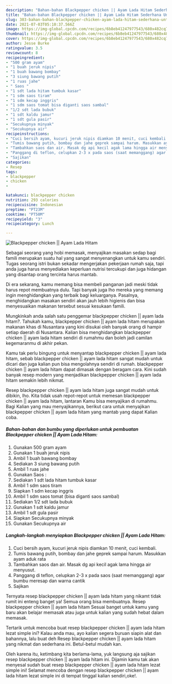 ```yaml
---
description: "Bahan-bahan Blackpepper chicken || Ayam Lada Hitam Sederhana Untuk Jualan"
title: "Bahan-bahan Blackpepper chicken || Ayam Lada Hitam Sederhana Untuk Jualan"
slug: 303-bahan-bahan-blackpepper-chicken-ayam-lada-hitam-sederhana-untuk-jualan
date: 2021-07-03T05:10:37.566Z
image: https://img-global.cpcdn.com/recipes/6b8eb41247977543/680x482cq70/blackpepper-chicken-ayam-lada-hitam-foto-resep-utama.jpg
thumbnail: https://img-global.cpcdn.com/recipes/6b8eb41247977543/680x482cq70/blackpepper-chicken-ayam-lada-hitam-foto-resep-utama.jpg
cover: https://img-global.cpcdn.com/recipes/6b8eb41247977543/680x482cq70/blackpepper-chicken-ayam-lada-hitam-foto-resep-utama.jpg
author: Jesse Burke
ratingvalue: 3.5
reviewcount: 8
recipeingredient:
- "500 gram ayam"
- "1 buah jeruk nipis"
- "1 buah bawang bombay"
- "3 siung bawang putih"
- "1 ruas jahe"
- " Saos "
- "1 sdt lada hitam tumbuk kasar"
- "1 sdm saos tiram"
- "1 sdm kecap inggris"
- "1 sdm saos tomat bisa diganti saos sambal"
- "1/2 sdt lada bubuk"
- "1 sdt kaldu jamur"
- "1 sdt gula pasir"
- "Secukupnya minyak"
- "Secukupnya air"
recipeinstructions:
- "Cuci bersih ayam, kucuri jeruk nipis diamkan 10 menit, cuci kembali."
- "Tumis bawang putih, bombay dan jahe geprek sampai harum. Masukkan ayam aduk rata"
- "Tambahkan saos dan air. Masak dg api kecil agak lama hingga air menyusut."
- "Panggang di teflon, celupkan 2-3 x pada saos (saat memanggang) agar bumbu meresap dan warna cantik"
- "Sajikan"
categories:
- Resep
tags:
- blackpepper
- chicken
- 

katakunci: blackpepper chicken  
nutrition: 293 calories
recipecuisine: Indonesian
preptime: "PT23M"
cooktime: "PT50M"
recipeyield: "3"
recipecategory: Lunch

---
```



![Blackpepper chicken || Ayam Lada Hitam](https://img-global.cpcdn.com/recipes/6b8eb41247977543/680x482cq70/blackpepper-chicken-ayam-lada-hitam-foto-resep-utama.jpg)

Sebagai seorang yang hobi memasak, menyajikan masakan sedap bagi famili merupakan suatu hal yang sangat menyenangkan untuk kamu sendiri. Tugas seorang istri bukan sekadar mengerjakan pekerjaan rumah saja, tapi anda juga harus menyediakan keperluan nutrisi tercukupi dan juga hidangan yang disantap orang tercinta harus mantab.

Di era  sekarang, kamu memang bisa membeli panganan jadi meski tidak harus repot membuatnya dulu. Tapi banyak juga lho mereka yang memang ingin menghidangkan yang terbaik bagi keluarganya. Pasalnya, menghidangkan masakan sendiri akan jauh lebih higienis dan bisa menyesuaikan makanan tersebut sesuai kesukaan famili. 



Mungkinkah anda salah satu penggemar blackpepper chicken || ayam lada hitam?. Tahukah kamu, blackpepper chicken || ayam lada hitam merupakan makanan khas di Nusantara yang kini disukai oleh banyak orang di hampir setiap daerah di Nusantara. Kalian bisa menghidangkan blackpepper chicken || ayam lada hitam sendiri di rumahmu dan boleh jadi camilan kegemaranmu di akhir pekan.

Kamu tak perlu bingung untuk menyantap blackpepper chicken || ayam lada hitam, sebab blackpepper chicken || ayam lada hitam sangat mudah untuk dicari dan juga kalian pun bisa mengolahnya sendiri di rumah. blackpepper chicken || ayam lada hitam dapat dimasak dengan beragam cara. Kini sudah banyak resep modern yang menjadikan blackpepper chicken || ayam lada hitam semakin lebih nikmat.

Resep blackpepper chicken || ayam lada hitam juga sangat mudah untuk dibikin, lho. Kita tidak usah repot-repot untuk memesan blackpepper chicken || ayam lada hitam, lantaran Kamu bisa menyajikan di rumahmu. Bagi Kalian yang mau menyajikannya, berikut cara untuk menyajikan blackpepper chicken || ayam lada hitam yang mantab yang dapat Kalian coba.

<!--inarticleads1-->

##### Bahan-bahan dan bumbu yang diperlukan untuk pembuatan Blackpepper chicken || Ayam Lada Hitam:

1. Gunakan 500 gram ayam
1. Gunakan 1 buah jeruk nipis
1. Ambil 1 buah bawang bombay
1. Sediakan 3 siung bawang putih
1. Ambil 1 ruas jahe
1. Gunakan  Saos :
1. Sediakan 1 sdt lada hitam tumbuk kasar
1. Ambil 1 sdm saos tiram
1. Siapkan 1 sdm kecap inggris
1. Ambil 1 sdm saos tomat (bisa diganti saos sambal)
1. Sediakan 1/2 sdt lada bubuk
1. Gunakan 1 sdt kaldu jamur
1. Ambil 1 sdt gula pasir
1. Siapkan Secukupnya minyak
1. Gunakan Secukupnya air




<!--inarticleads2-->

##### Langkah-langkah menyiapkan Blackpepper chicken || Ayam Lada Hitam:

1. Cuci bersih ayam, kucuri jeruk nipis diamkan 10 menit, cuci kembali.
1. Tumis bawang putih, bombay dan jahe geprek sampai harum. Masukkan ayam aduk rata
1. Tambahkan saos dan air. Masak dg api kecil agak lama hingga air menyusut.
1. Panggang di teflon, celupkan 2-3 x pada saos (saat memanggang) agar bumbu meresap dan warna cantik
1. Sajikan




Ternyata resep blackpepper chicken || ayam lada hitam yang nikamt tidak rumit ini enteng banget ya! Semua orang bisa membuatnya. Resep blackpepper chicken || ayam lada hitam Sesuai banget untuk kamu yang baru akan belajar memasak atau juga untuk kalian yang sudah hebat dalam memasak.

Tertarik untuk mencoba buat resep blackpepper chicken || ayam lada hitam lezat simple ini? Kalau anda mau, ayo kalian segera buruan siapin alat dan bahannya, lalu buat deh Resep blackpepper chicken || ayam lada hitam yang nikmat dan sederhana ini. Betul-betul mudah kan. 

Oleh karena itu, ketimbang kita berlama-lama, yuk langsung aja sajikan resep blackpepper chicken || ayam lada hitam ini. Dijamin kamu tak akan menyesal sudah buat resep blackpepper chicken || ayam lada hitam lezat simple ini! Selamat mencoba dengan resep blackpepper chicken || ayam lada hitam lezat simple ini di tempat tinggal kalian sendiri,oke!.

